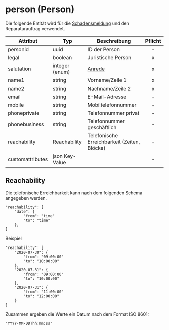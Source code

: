 # person (Person)

Die folgende Entität wird für die [Schadensmeldung](damagenotification.md) und den Reparaturauftrag verwendet.

| Attribut         | Typ            | Beschreibung                                 | Pflicht |
| ---------------- | -------------- | -------------------------------------------- | :-----: |
| personid         | uuid           | ID der Person                                |    -    |
| legal            | boolean        | Juristische Person                           |    x    |
| salutation       | integer (enum) | [Anrede](types/salutationtypes.md)           |    x    |
| name1            | string         | Vorname/Zeile 1                              |    x    |
| name2            | string         | Nachname/Zeile 2                             |    x    |
| email            | string         | E-Mail-Adresse                               |    -    |
| mobile           | string         | Mobiltelefonnummer                           |    -    |
| phoneprivate     | string         | Telefonnummer privat                         |    -    |
| phonebusiness    | string         | Telefonnummer geschäftlich                   |    -    |
| reachability     | Reachability   | Telefonische Erreichbarkeit (Zeiten, Blöcke) |    -    |
| customattributes | json Key-Value |                                              |    -    |

## Reachability

Die telefonische Erreichbarkeit kann nach dem folgenden Schema angegeben werden.

    "reachability": [
        "date": {
            "from": "time"
            "to": "time"
        },
    ]

Beispiel

    "reachability": [
        "2020-07-30": {
            "from": "09:00:00"
            "to": "10:00:00"
        },
        "2020-07-31": {
            "from": "09:00:00"
            "to": "10:00:00"
        },
        "2020-07-31": {
            "from": "11:00:00"
            "to": "12:00:00"
        }
    ]

Zusammen ergeben die Werte ein Datum nach dem Format ISO 8601:

    "YYYY-MM-DDThh:mm:ss"
